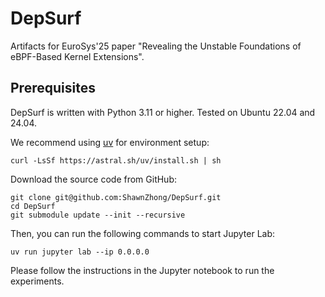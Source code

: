 DepSurf
===


Artifacts for EuroSys'25 paper "Revealing the Unstable Foundations of eBPF-Based Kernel Extensions".

## Prerequisites

DepSurf is written with Python 3.11 or higher. Tested on Ubuntu 22.04 and 24.04.

We recommend using [uv](https://astral.sh/uv/) for environment setup: 

```
curl -LsSf https://astral.sh/uv/install.sh | sh
```

Download the source code from GitHub:

```
git clone git@github.com:ShawnZhong/DepSurf.git
cd DepSurf
git submodule update --init --recursive
```

Then, you can run the following commands to start Jupyter Lab:

```
uv run jupyter lab --ip 0.0.0.0
```

Please follow the instructions in the Jupyter notebook to run the experiments.